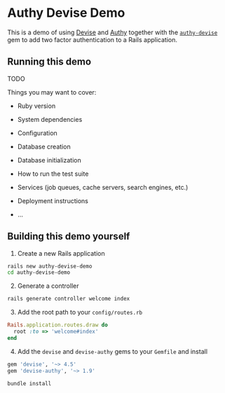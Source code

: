 # Authy Devise Demo

This is a demo of using [Devise](https://github.com/plataformatec/devise) and [Authy](https://www.twilio.com/docs/authy) together with the [`authy-devise`](https://github.com/authy/authy-devise) gem to add two factor authentication to a Rails application.

## Running this demo

TODO

Things you may want to cover:

* Ruby version

* System dependencies

* Configuration

* Database creation

* Database initialization

* How to run the test suite

* Services (job queues, cache servers, search engines, etc.)

* Deployment instructions

* ...


## Building this demo yourself

1. Create a new Rails application

  ```bash
  rails new authy-devise-demo
  cd authy-devise-demo
  ```

2. Generate a controller

  ```bash
  rails generate controller welcome index
  ```

3. Add the root path to your `config/routes.rb`

  ```ruby
  Rails.application.routes.draw do
    root :to => 'welcome#index'
  end
  ```

4. Add the `devise` and `devise-authy` gems to your `Gemfile` and install

  ```ruby
  gem 'devise', '~> 4.5'
  gem 'devise-authy', '~> 1.9'
  ```

  ```bash
  bundle install
  ```